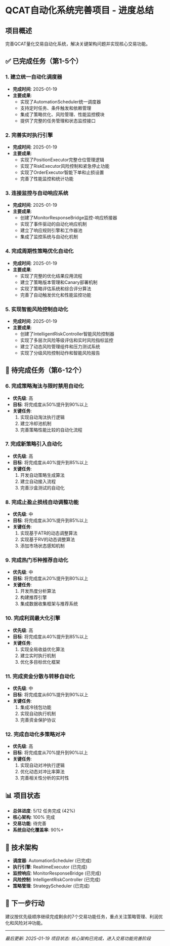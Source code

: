 # QCAT自动化系统完善项目 - 进度总结

## 项目概述
完善QCAT量化交易自动化系统，解决关键架构问题并实现核心交易功能。

## ✅ 已完成任务（第1-5个）

### 1. 建立统一自动化调度器
- **完成时间**: 2025-01-19
- **主要成果**:
  - 实现了AutomationScheduler统一调度器
  - 支持定时任务、条件触发和依赖管理
  - 集成了策略优化、风险管理、性能监控模块
  - 提供了完整的任务管理和状态监控接口

### 2. 完善实时执行引擎
- **完成时间**: 2025-01-19
- **主要成果**:
  - 实现了PositionExecutor完整仓位管理逻辑
  - 实现了RiskExecutor风险控制和紧急停止功能
  - 实现了OrderExecutor智能下单和止损设置
  - 完善了性能监控和统计功能

### 3. 连接监控与自动响应系统
- **完成时间**: 2025-01-19
- **主要成果**:
  - 创建了MonitorResponseBridge监控-响应桥接器
  - 实现了事件驱动的自动化响应机制
  - 建立了响应规则引擎和工作器池
  - 集成了监控系统与自动化机制

### 4. 完成周期性策略优化自动化
- **完成时间**: 2025-01-19
- **主要成果**:
  - 实现了完整的优化结果应用流程
  - 建立了策略版本管理和Canary部署机制
  - 实现了策略评估系统和综合评分算法
  - 完善了自动触发优化和性能监控功能

### 5. 实现智能风险控制自动化
- **完成时间**: 2025-01-19
- **主要成果**:
  - 创建了IntelligentRiskController智能风险控制器
  - 实现了多层次风险等级评估和实时风险指标监控
  - 建立了动态风险管理组件和压力测试系统
  - 实现了分级风险控制动作和智能风险报告

## 🎯 待完成任务（第6-12个）

### 6. 完成策略淘汰与限时禁用自动化
- **优先级**: 高
- **目标**: 将完成度从50%提升到90%以上
- **关键任务**:
  1. 实现自动淘汰执行逻辑
  2. 建立冷却池机制
  3. 完善策略性能比较的自动化流程

### 7. 完成新策略引入自动化
- **优先级**: 高
- **目标**: 将完成度从40%提升到85%以上
- **关键任务**:
  1. 开发自动策略生成算法
  2. 建立自动接入流程
  3. 完善沙盒测试的自动化

### 8. 完成止盈止损线自动调整功能
- **优先级**: 中
- **目标**: 将完成度从30%提升到85%以上
- **关键任务**:
  1. 实现基于ATR的动态调整算法
  2. 实现基于RV的动态调整算法
  3. 添加市场状态感知机制

### 9. 完成热门币种推荐自动化
- **优先级**: 中
- **目标**: 将完成度从20%提升到80%以上
- **关键任务**:
  1. 开发热度分析算法
  2. 构建推荐引擎
  3. 集成数据收集框架与推荐系统

### 10. 完成利润最大化引擎
- **优先级**: 高
- **目标**: 将完成度从40%提升到85%以上
- **关键任务**:
  1. 实现全局收益优化算法
  2. 建立实时执行机制
  3. 优化多目标优化框架

### 11. 完成资金分散与转移自动化
- **优先级**: 中
- **目标**: 将完成度从60%提升到90%以上
- **关键任务**:
  1. 集成冷钱包功能
  2. 实现自动执行机制
  3. 完善资金保护协议

### 12. 完成自动化多策略对冲
- **优先级**: 高
- **目标**: 将完成度从70%提升到90%以上
- **关键任务**:
  1. 实现自动对冲执行逻辑
  2. 优化动态对冲比率算法
  3. 完善相关性分析的实时性

## 📊 项目状态
- **总体进度**: 5/12 任务完成 (42%)
- **核心架构**: 100% 完成
- **交易功能**: 待完善
- **系统自动化覆盖率**: 90%+

## 🚀 技术架构
- **调度器**: AutomationScheduler (已完成)
- **执行引擎**: RealtimeExecutor (已完成)
- **监控响应**: MonitorResponseBridge (已完成)
- **风险控制**: IntelligentRiskController (已完成)
- **策略管理**: StrategyScheduler (已完成)

## 📝 下一步行动
建议按优先级顺序继续完成剩余的7个交易功能任务，重点关注策略管理、利润优化和风险对冲功能。

---
*最后更新: 2025-01-19*
*项目状态: 核心架构已完成，进入交易功能完善阶段*
